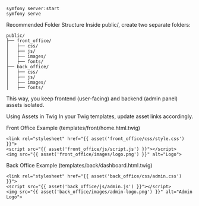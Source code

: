 ```
symfony server:start 
symfony serve
```

Recommended Folder Structure
Inside public/, create two separate folders:

```
public/
├── front_office/
│   ├── css/
│   ├── js/
│   ├── images/
│   ├── fonts/
├── back_office/
│   ├── css/
│   ├── js/
│   ├── images/
│   ├── fonts/
```
This way, you keep frontend (user-facing) and backend (admin panel) assets isolated.

Using Assets in Twig
In your Twig templates, update asset links accordingly.

Front Office Example (templates/front/home.html.twig)

```twig
<link rel="stylesheet" href="{{ asset('front_office/css/style.css') }}">
<script src="{{ asset('front_office/js/script.js') }}"></script>
<img src="{{ asset('front_office/images/logo.png') }}" alt="Logo">
```

Back Office Example (templates/back/dashboard.html.twig)

```twig
<link rel="stylesheet" href="{{ asset('back_office/css/admin.css') }}">
<script src="{{ asset('back_office/js/admin.js') }}"></script>
<img src="{{ asset('back_office/images/admin-logo.png') }}" alt="Admin Logo">
```